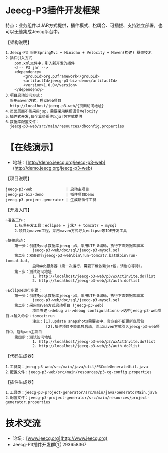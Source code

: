 Jeecg-P3插件开发框架
==========
特点：业务组件以JAR方式提供，插件模式、松耦合、可插拔、支持独立部署，也可以无缝集成Jeecg平台中。

	  
【架构说明】

    1.Jeecg-P3 采用SpringMvc + Minidao + Velocity + Maven(构建) 框架技术
    2.插件引入方式
        pom.xml文件中，引入新开发的插件
        <!-- P3 jar -->
 	    <dependency>
			<groupId>org.p3framework</groupId>
			<artifactId>jeecg-p3-biz-demo</artifactId>
			<version>1.0.0</version>
		</dependency>
	3.项目启动访问方式：
	  采用maven方式，启动Web项目
      http://localhost/jeecg-p3-web/{页面访问地址}
    4.页面层面不能采用jsp，需要采用模板语言Velocity
    5.插件式开发,每个业务组件以jar包方式提供
	6.数据库配置文件：
	  jeecg-p3-web/src/main/resources/dbconfig.properties

【在线演示】
==========
* 地址：[http://demo.jeecg.org/jeecg-p3-web](http://demo.jeecg.org/jeecg-p3-web)

【项目说明】

	jeecg-p3-web               | 启动主项目
	jeecg-p3-biz-demo          | 插件项目Demo
    jeecg-p3-project-generator | 生成新插件工具	

【开发入门】

	☆准备工作：
		1.标准开发工具：eclipse + jdk7 + tomcat7 + mysql
		2.项目为maven工程，采用maven方式导入eclipse等IDE开发工具 

	☆快捷启动：
		第一步：创建Mysql数据库jeecg-p3，采用UTF-8编码，执行下面数据库脚本
				jeecg-p3-web/doc/sql/jeecg-p3-mysql.sql
		第二步：双击运行jeecg-p3-web\bin\run-tomcat7.bat或bin\run-tomcat.bat，
				启动Web服务器（第一次运行，需要下载依赖jar包，请耐心等待）。
		第三步：测试访问地址
				1. http://localhost/jeecg-p3-web/p3/wxActInvite.do?list
				2. http://localhost/jeecg-p3-web/p3/auth.do?list	
					
	☆Eclipse运行步骤：
		第一步：创建Mysql数据库jeecg-p3，采用UTF-8编码，执行下面数据库脚本
				jeecg-p3-web/doc/sql/jeecg-p3-mysql.sql
		第二步：采用maven方式启动项目 (jeecg-p3-web)
				项目右建->debug as->debug configurations->选中jeecg-p3-web项目->输入命令：tomcat:run
				注意：[1].update snapshots需要选中，官方会不断更新底层包
					  [2].插件项目不能单独启动，需以maven方式引入jeecg-p3-web项目中，启动web主项目
		第四步：测试访问地址
				1. http://localhost/jeecg-p3-web/p3/wxActInvite.do?list
				2. http://localhost/jeecg-p3-web/p3/auth.do?list

【代码生成器】

	1.工具类：jeecg-p3-web/src/main/java/util/P3CodeGenerateUtil.java
	2.配置文件：jeecg-p3-web/src/main/resources/p3-cg-config.properties
	
【插件生成器】

	1.工具类：jeecg-p3-project-generator/src/main/java/GeneratorMain.java
	2.配置文件：jeecg-p3-project-generator/src/main/resources/project-generator.properties
	
技术交流
==========
* 论坛：[www.jeecg.org](http://www.jeecg.org)
* Jeecg-P3插件开发群① 293658367